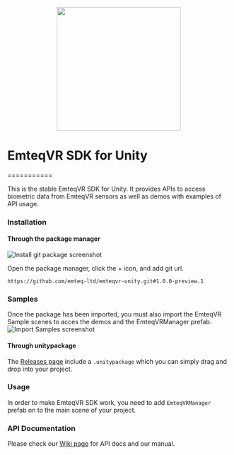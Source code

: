 <p align="center">
  <a href="https://emteqlabs.com" target="_blank" align="center">
    <img src="https://www.emteqlabs.com/wp-content/themes/emteq/images/logo.svg" width="280">
  </a>
  <br />
</p>

# EmteqVR SDK for Unity
===========

This is the stable EmteqVR SDK for Unity. It provides APIs to access biometric data from EmteqVR sensors as well as demos with examples of API usage.

### Installation

#### Through the package manager

![Install git package screenshot](./Documentation~/install-git-package.png)

Open the package manager, click the + icon, and add git url.

```
https://github.com/emteq-ltd/emteqvr-unity.git#1.0.0-preview.1
```

### Samples

Once the package has been imported, you must also import the EmteqVR Sample scenes to acces the demos and the EmteqVRManager prefab.
![Import Samples screenshot](./Documentation~/samples-import.png)


#### Through unitypackage

The [Releases page](https://github.com/emteq-ltd/emteqvr-unity/releases) include a `.unitypackage` which you can simply drag and drop into your project.

### Usage

In order to make EmteqVR SDK work, you need to add `EmteqVRManager` prefab on to the main scene of your project.  


### API Documentation

Please check our [Wiki page](https://github.com/emteq-ltd/emteqvr-unity/wiki) for API docs and our manual.
